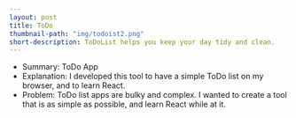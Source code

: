 ```yaml
---
layout: post
title: ToDo
thumbnail-path: "img/todoist2.png"
short-description: ToDoList helps you keep your day tidy and clean.
---
```


* Summary:
 ToDo App
* Explanation:
I developed this tool to have a simple ToDo list on my browser, and to learn React.
* Problem:
ToDo list apps are bulky and complex. I wanted to create a tool that is as simple as possible, and learn React while at it.
